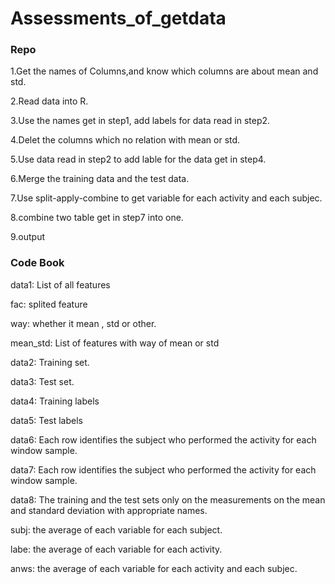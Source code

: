 # Assessments_of_getdata

### Repo

1.Get the names of Columns,and know which columns are about mean and std.

2.Read data into R.

3.Use the names get in step1, add labels for data read in step2.

4.Delet the columns which no relation with mean or std. 

5.Use data read in step2 to add lable for the data get in step4.  

6.Merge the training data and the test data.

7.Use split-apply-combine to get variable for each activity and each subjec.

8.combine two table get in step7 into one.

9.output


### Code Book

data1: List of all features

fac: splited feature

way: whether it mean , std or other. 

mean_std: List of features with way of mean or std 


data2: Training set.

data3: Test set.

data4: Training labels

data5: Test labels

data6: Each row identifies the subject who performed the activity for each window sample.

data7: Each row identifies the subject who performed the activity for each window sample.


data8: The training and the test sets only on the measurements on the mean and standard deviation with appropriate names. 


subj: the average of each variable for each subject.

labe: the average of each variable for each activity.


anws: the average of each variable for each activity and each subjec.
